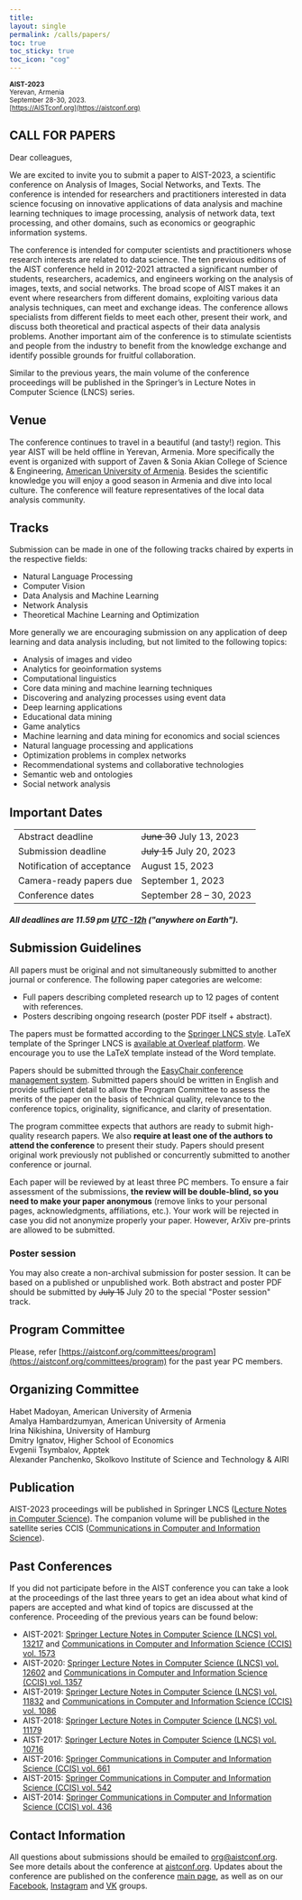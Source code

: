 ```yaml
---
title: 
layout: single
permalink: /calls/papers/
toc: true
toc_sticky: true
toc_icon: "cog"
---
```


<sub>**AIST-2023**  
Yerevan, Armenia<br>
September 28-30, 2023.<br>
[https://AISTconf.org](https://aistconf.org)


## CALL FOR PAPERS

Dear colleagues,
    
We are excited to invite you to submit a paper to AIST-2023, a scientific conference on Analysis of Images, Social Networks, and Texts. The conference is intended for researchers and practitioners interested in data science focusing on innovative applications of data analysis and machine learning techniques to image processing, analysis of network data, text processing, and other domains, such as economics or geographic information systems. 
    
The conference is intended for computer scientists and practitioners whose research interests are related to data science. The ten previous editions of the AIST conference held in 2012-2021 attracted a significant number of students, researchers, academics, and engineers working on the analysis of images, texts, and social networks. The broad scope of AIST makes it an event where researchers from different domains, exploiting various data analysis techniques, can meet and exchange ideas. The conference allows specialists from different fields to meet each other, present their work, and discuss both theoretical and practical aspects of their data analysis problems. Another important aim of the conference is to stimulate scientists and people from the industry to benefit from the knowledge exchange and identify possible grounds for fruitful collaboration.
    
Similar to the previous years, the main volume of the conference proceedings will be published in the Springer’s in Lecture Notes in Computer Science (LNCS) series. 
    
## Venue

The conference continues to travel in a beautiful (and tasty!) region. This year AIST will be held offline in Yerevan, Armenia. More specifically the event is organized with support of Zaven & Sonia Akian College of Science & Engineering, [American University of Armenia](https://cse.aua.am/). Besides the scientific knowledge you will enjoy a good season in Armenia and dive into local culture. The conference will feature representatives of the local data analysis community.
    
## Tracks

Submission can be made in one of the following tracks chaired by experts in the respective fields:

- Natural Language Processing
- Computer Vision 
- Data Analysis and Machine Learning
- Network Analysis
- Theoretical Machine Learning and Optimization

More generally we are encouraging submission on any application of deep learning and data analysis including, but not limited to the following topics:
    
- Analysis of images and video
- Analytics for geoinformation systems
- Computational linguistics
- Core data mining and machine learning techniques
- Discovering and analyzing processes using event data
- Deep learning applications
- Educational data mining
- Game analytics
- Machine learning and data mining for economics and social sciences
- Natural language processing and applications
- Optimization problems in complex networks
- Recommendational systems and collaborative technologies
- Semantic web and ontologies
- Social network analysis

<h2 id="dates">Important Dates</h2>

<center>
<table style="width: 97%">
    <tbody>
        <tr>
            <td>Abstract deadline</td>
            <td><strike>June 30</strike> July 13, 2023</td>
        </tr>
        <tr>
            <td>Submission deadline</td>
            <td><strike>July 15</strike> July 20, 2023</td>
        </tr>
        <tr>
            <td>Notification of acceptance</td>
            <td>August 15, 2023</td>
        </tr>
        <tr>
          <td>Camera-ready papers due</td>
          <td>September 1, 2023</td>
        </tr>       
        <tr>
            <td>Conference dates</td>
            <td>September 28 &ndash; 30, 2023</td>
        </tr>     
</tbody>
</table>
</center>

<h5>All deadlines are 11.59 pm <a target="_blank" href="https://www.timeanddate.com/time/zone/timezone/utc-12">UTC -12h</a> ("anywhere on Earth").</h5>


## Submission Guidelines

All papers must be original and not simultaneously submitted to another journal or conference. The following paper categories are welcome:

- Full papers describing completed research up to 12 pages of content with references.
- Posters describing ongoing research (poster PDF itself + abstract).

The papers must be formatted according to the [Springer LNCS style](http://www.springer.com/computer/lncs?SGWID=0-164-6-793341-0). LaTeX template of the Springer LNCS is [available at Overleaf platform](https://www.overleaf.com/latex/templates/springer-lecture-notes-in-computer-science/kzwwpvhwnvfj). We encourage you to use the LaTeX template instead of the Word template.

Papers should be submitted through the [EasyChair conference management system](https://easychair.org/conferences/?conf=aist2023). Submitted papers should be written in English and provide sufficient detail to allow the Program Committee to assess the merits of the paper on the basis of technical quality, relevance to the conference topics, originality, significance, and clarity of presentation.

The program committee expects that authors are ready to submit high-quality research papers. We also **require at least one of the authors to attend the conference** to present their study. Papers should present original work previously not published or concurrently submitted to another conference or journal.

Each paper will be reviewed by at least three PC members. To ensure a fair assessment of the submissions, **the review will be double-blind, so you need to make your paper anonymous** (remove links to your personal pages, acknowledgments, affiliations, etc.). Your work will be rejected in case you did not anonymize properly your paper. However, ArXiv pre-prints are allowed to be submitted. 

### Poster session

You may also create a non-archival submission for poster session. It can be based on a published or unpublished work. Both abstract and poster PDF should be submitted by <strike>July 15</strike> July 20 to the special "Poster session" track.
    
## Program Committee

Please, refer [https://aistconf.org/committees/program](https://aistconf.org/committees/program) for the past year PC members.
   
    
## Organizing Committee

Habet Madoyan, American University of Armenia<br>
Amalya Hambardzumyan, American University of Armenia<br>
Irina Nikishina, University of Hamburg<br>
Dmitry Ignatov, Higher School of Economics<br>
Evgenii Tsymbalov, Apptek<br>
Alexander Panchenko, Skolkovo Institute of Science and Technology & AIRI


## Publication

AIST-2023 proceedings will be published in Springer LNCS ([Lecture Notes in Computer Science](https://www.springer.com/series/558)). The companion volume will be published in the satellite series CCIS ([Communications in Computer and Information Science](https://www.springer.com/series/7899)).

    
## Past Conferences

If you did not participate before in the AIST conference you can take a look at the proceedings of the last three years to get an idea about what kind of papers are accepted and what kind of topics are discussed at the conference. Proceeding of the previous years can be found below:

- AIST-2021: [Springer Lecture Notes in Computer Science (LNCS) vol. 13217](https://link.springer.com/book/10.1007/978-3-031-16500-9) and [Communications in Computer and Information Science (CCIS) vol. 1573](https://link.springer.com/book/10.1007/978-3-031-15168-2)
- AIST-2020: [Springer Lecture Notes in Computer Science (LNCS) vol. 12602](https://link.springer.com/book/10.1007/978-3-030-72610-2) and [Communications in Computer and Information Science (CCIS) vol. 1357](https://link.springer.com/book/10.1007/978-3-030-71214-3)
- AIST-2019: [Springer Lecture Notes in Computer Science (LNCS) vol. 11832](https://link.springer.com/book/10.1007/978-3-030-37334-4) and [Communications in Computer and Information Science (CCIS) vol. 1086](https://link.springer.com/book/10.1007/978-3-030-39575-9)
- AIST-2018: [Springer Lecture Notes in Computer Science (LNCS) vol. 11179](https://link.springer.com/book/10.1007/978-3-030-11027-7)
- AIST-2017: [Springer Lecture Notes in Computer Science (LNCS) vol. 10716](http://www.springer.com/us/book/9783319730127)
- AIST-2016: [Springer Communications in Computer and Information Science (CCIS) vol. 661](http://www.springer.com/en/book/9783319529196)
- AIST-2015: [Springer Communications in Computer and Information Science (CCIS) vol. 542](http://www.springer.com/en/book/9783319261225)
- AIST-2014: [Springer Communications in Computer and Information Science (CCIS) vol. 436](http://www.springer.com/en/book/9783319125794)
    
 
## Contact Information

All questions about submissions should be emailed to [org@aistconf.org](http://mailto:org@aistconf.org/). See more details about the conference at [aistconf.org](http://aistconf.org/). Updates about the conference are published on the conference [main page](http://aistconf.ru/), as well as on our [Facebook](https://www.facebook.com/groups/aistconf/), [Instagram](https://www.instagram.com/aistconference/?hl=en) and [VK](https://vk.com/aistconf) groups.
